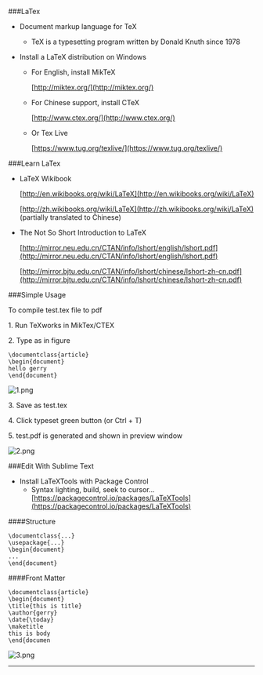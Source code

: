 
###LaTex

* Document markup language for TeX

	* TeX is a typesetting program written by Donald Knuth since 1978
	
* Install a LaTeX distribution on Windows
	* For English, install MikTeX
		
		[http://miktex.org/](http://miktex.org/)
	
	* For Chinese support, install CTeX
	
		[http://www.ctex.org/](http://www.ctex.org/)
	
	* Or Tex Live
	
		[https://www.tug.org/texlive/](https://www.tug.org/texlive/)
	


###Learn LaTex

* LaTeX Wikibook

	[http://en.wikibooks.org/wiki/LaTeX](http://en.wikibooks.org/wiki/LaTeX)

	[http://zh.wikibooks.org/wiki/LaTeX](http://zh.wikibooks.org/wiki/LaTeX) (partially translated to Chinese)
	* The Not So Short Introduction to LaTeX
	[http://mirror.neu.edu.cn/CTAN/info/lshort/english/lshort.pdf](http://mirror.neu.edu.cn/CTAN/info/lshort/english/lshort.pdf)
	[http://mirror.bjtu.edu.cn/CTAN/info/lshort/chinese/lshort-zh-cn.pdf](http://mirror.bjtu.edu.cn/CTAN/info/lshort/chinese/lshort-zh-cn.pdf)
###Simple Usage
To compile test.tex file to pdf
1\. Run TeXworks in MikTex/CTEX
2\. Type as in figure

```
\documentclass{article}\begin{document}hello gerry\end{document}```
![1.png](https://github.com/gerryyang/mac-utils/blob/master/tools/software_documentation_tools/LaTeX/pic/1.png)

3\. Save as test.tex

4\. Click typeset green button (or Ctrl + T)

5\. test.pdf is generated and shown in preview window

![2.png](https://github.com/gerryyang/mac-utils/blob/master/tools/software_documentation_tools/LaTeX/pic/2.png) 

###Edit With Sublime Text

* Install LaTeXTools with Package Control
	* Syntax lighting, build, seek to cursor... 
	[https://packagecontrol.io/packages/LaTeXTools](https://packagecontrol.io/packages/LaTeXTools)

####Structure
```
\documentclass{...}
\usepackage{...}
\begin{document}
...
\end{document}
```

####Front Matter
```
\documentclass{article}\begin{document}\title{this is title}\author{gerry}\date{\today}\maketitlethis is body\end{documen
```
![3.png](https://github.com/gerryyang/mac-utils/blob/master/tools/software_documentation_tools/LaTeX/pic/3.png)

-------
